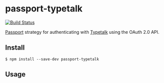 passport-typetalk
===

[![Build Status](https://travis-ci.org/is2ei/passport-typetalk.svg?branch=master)][travis]

[travis]: https://travis-ci.org/is2ei/passport-typetalk

[Passport](http://passportjs.org/) strategy for authenticating with [Typetalk](https://www.typetalk.com) using the OAuth 2.0 API.

## Install

```
$ npm install --save-dev passport-typetalk
```

## Usage


